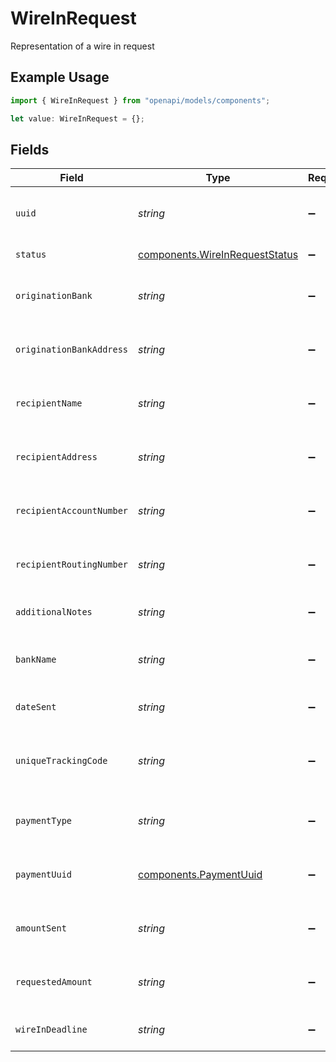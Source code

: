 # WireInRequest

Representation of a wire in request

## Example Usage

```typescript
import { WireInRequest } from "openapi/models/components";

let value: WireInRequest = {};
```

## Fields

| Field                                                                            | Type                                                                             | Required                                                                         | Description                                                                      |
| -------------------------------------------------------------------------------- | -------------------------------------------------------------------------------- | -------------------------------------------------------------------------------- | -------------------------------------------------------------------------------- |
| `uuid`                                                                           | *string*                                                                         | :heavy_minus_sign:                                                               | Unique identifier of a wire in request                                           |
| `status`                                                                         | [components.WireInRequestStatus](../../models/components/wireinrequeststatus.md) | :heavy_minus_sign:                                                               | Status of the wire in                                                            |
| `originationBank`                                                                | *string*                                                                         | :heavy_minus_sign:                                                               | Name of bank receiving the wire in                                               |
| `originationBankAddress`                                                         | *string*                                                                         | :heavy_minus_sign:                                                               | Address of bank receiving the wire in                                            |
| `recipientName`                                                                  | *string*                                                                         | :heavy_minus_sign:                                                               | Name of the recipient of the wire In                                             |
| `recipientAddress`                                                               | *string*                                                                         | :heavy_minus_sign:                                                               | Address of the recipient of the wire in                                          |
| `recipientAccountNumber`                                                         | *string*                                                                         | :heavy_minus_sign:                                                               | Recipient bank account number                                                    |
| `recipientRoutingNumber`                                                         | *string*                                                                         | :heavy_minus_sign:                                                               | Recipient bank routing number                                                    |
| `additionalNotes`                                                                | *string*                                                                         | :heavy_minus_sign:                                                               | Notes for the wire in request                                                    |
| `bankName`                                                                       | *string*                                                                         | :heavy_minus_sign:                                                               | Name of the bank initiating the wire in                                          |
| `dateSent`                                                                       | *string*                                                                         | :heavy_minus_sign:                                                               | Date the wire in was sent                                                        |
| `uniqueTrackingCode`                                                             | *string*                                                                         | :heavy_minus_sign:                                                               | Include in note with bank to track payment                                       |
| `paymentType`                                                                    | *string*                                                                         | :heavy_minus_sign:                                                               | Type of payment for the wire in                                                  |
| `paymentUuid`                                                                    | [components.PaymentUuid](../../models/components/paymentuuid.md)                 | :heavy_minus_sign:                                                               | Unique identifier of the payment                                                 |
| `amountSent`                                                                     | *string*                                                                         | :heavy_minus_sign:                                                               | Amount sent through wire in                                                      |
| `requestedAmount`                                                                | *string*                                                                         | :heavy_minus_sign:                                                               | Requested amount for the payment                                                 |
| `wireInDeadline`                                                                 | *string*                                                                         | :heavy_minus_sign:                                                               | Deadline to submit the wire in                                                   |